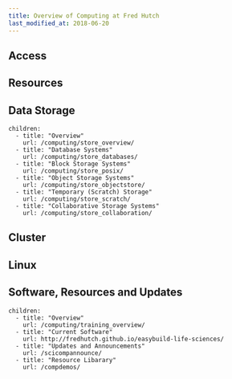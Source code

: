 ```yaml
---
title: Overview of Computing at Fred Hutch
last_modified_at: 2018-06-20
---
```


## Access


## Resources


## Data Storage
    children:
      - title: "Overview"
        url: /computing/store_overview/
      - title: "Database Systems"
        url: /computing/store_databases/
      - title: "Block Storage Systems"
        url: /computing/store_posix/
      - title: "Object Storage Systems"
        url: /computing/store_objectstore/
      - title: "Temporary (Scratch) Storage"
        url: /computing/store_scratch/
      - title: "Collaborative Storage Systems"
        url: /computing/store_collaboration/


## Cluster


## Linux


## Software, Resources and Updates
    children:
      - title: "Overview"
        url: /computing/training_overview/
      - title: "Current Software"
        url: http://fredhutch.github.io/easybuild-life-sciences/
      - title: "Updates and Announcements"
        url: /scicompannounce/
      - title: "Resource Libarary"
        url: /compdemos/

